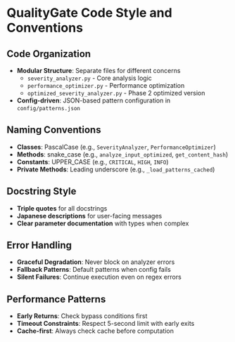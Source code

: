 # QualityGate Code Style and Conventions

## Code Organization
- **Modular Structure**: Separate files for different concerns
  - `severity_analyzer.py` - Core analysis logic
  - `performance_optimizer.py` - Performance optimization
  - `optimized_severity_analyzer.py` - Phase 2 optimized version
- **Config-driven**: JSON-based pattern configuration in `config/patterns.json`

## Naming Conventions
- **Classes**: PascalCase (e.g., `SeverityAnalyzer`, `PerformanceOptimizer`)
- **Methods**: snake_case (e.g., `analyze_input_optimized`, `get_content_hash`)
- **Constants**: UPPER_CASE (e.g., `CRITICAL`, `HIGH`, `INFO`)
- **Private Methods**: Leading underscore (e.g., `_load_patterns_cached`)

## Docstring Style
- **Triple quotes** for all docstrings
- **Japanese descriptions** for user-facing messages
- **Clear parameter documentation** with types when complex

## Error Handling
- **Graceful Degradation**: Never block on analyzer errors
- **Fallback Patterns**: Default patterns when config fails
- **Silent Failures**: Continue execution even on regex errors

## Performance Patterns
- **Early Returns**: Check bypass conditions first
- **Timeout Constraints**: Respect 5-second limit with early exits
- **Cache-first**: Always check cache before computation